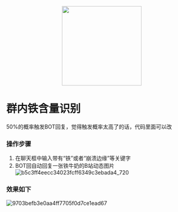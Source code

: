 
<p align="center">
  <a href="https://github.com/user-attachments/assets/6a89902f-0921-4a5e-8325-ed5c97c9bf87">
    <img src="https://github.com/user-attachments/assets/6a89902f-0921-4a5e-8325-ed5c97c9bf87" width="210px" />
  </a>
</p>


# 群内铁含量识别
50%的概率触发BOT回复，觉得触发概率太高了的话，代码里面可以改
### 操作步骤

1. 在聊天框中输入带有“铁”或者“崩溃边缘”等关键字
2. BOT回自动回复一张铁牛奶的B站动态图片 
![b5c3ff4eecc34023fcff6349c3ebada4_720](https://github.com/user-attachments/assets/7dea999d-7ebe-4199-bd3d-018217fe9353)
### 效果如下
![9703befb3e0aa4ff7705f0d7ce1ead67](https://github.com/user-attachments/assets/d6117bb7-022a-4b87-8624-7c93b68ed76e)
